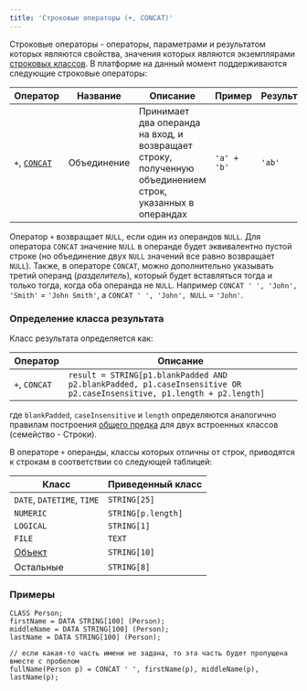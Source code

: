 ```yaml
---
title: 'Строковые операторы (+, CONCAT)'
---
```


Строковые операторы - операторы, параметрами и результатом которых являются свойства, значения которых являются экземплярами [строковых классов](Built-in_classes.md). В платформе на данный момент поддерживаются следующие строковые операторы:

|Оператор   |Название|Описание|Пример|Результат|
|---|---|---|---|---|
|`+`, [`CONCAT`](CONCAT_operator.md)|Объединение|Принимает два операнда на вход, и возвращает строку, полученную объединением строк, указанных в операндах|`'a' + 'b'`|`'ab'`|

Оператор `+` возвращает `NULL`, если один из операндов `NULL`. Для оператора `CONCAT` значение `NULL` в операнде будет эквивалентно пустой строке (но объединение двух `NULL` значений все равно возвращает `NULL`). Также, в операторе `CONCAT`, можно дополнительно указывать третий операнд (*разделитель*), который будет вставляться тогда и только тогда, когда оба операнда не `NULL`. Например `CONCAT ' ', 'John', 'Smith'` = `'John Smith'`, а `CONCAT ' ', 'John', NULL` = `'John'`.

### Определение класса результата

Класс результата определяется как:

|Оператор                    |Описание                                                                                                             |
|----------------------------|---------------------------------------------------------------------------------------------------------------------|
|`+`, `CONCAT`               |`result = STRING[p1.blankPadded AND p2.blankPadded, p1.caseInsensitive OR p2.caseInsensitive, p1.length + p2.length]`|

где `blankPadded`, `caseInsensitive` и `length` определяются аналогично правилам построения [общего предка](Built-in_classes.md#commonparentclass) для двух встроенных классов (семейство - Строки).

В операторе `+` операнды, классы которых отличны от строк, приводятся к строкам в соответствии со следующей таблицей:

|Класс                     |Приведенный класс |
|--------------------------|------------------|
|`DATE`, `DATETIME`, `TIME`|`STRING[25]`      |
|`NUMERIC`                 |`STRING[p.length]`|
|`LOGICAL`                 |`STRING[1]`       |
|`FILE`                    |`TEXT`            |
|[Объект](User_classes.md) |`STRING[10]`      |
|Остальные                 |`STRING[8]`       |

### Примеры


```lsf
CLASS Person;
firstName = DATA STRING[100] (Person);
middleName = DATA STRING[100] (Person);
lastName = DATA STRING[100] (Person);

// если какая-то часть имени не задана, то эта часть будет пропущена вместе с пробелом
fullName(Person p) = CONCAT ' ', firstName(p), middleName(p), lastName(p);     
```
